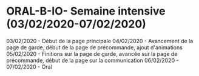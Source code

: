 # ORAL-B-IO- Semaine intensive (03/02/2020-07/02/2020)

03/02/2020 - Début de la page principale
04/02/2020 - Avancement de la page de garde, début de la page de précommande, ajout d'animations
05/02/2020 - Finitions sur la page de garde, avancée sur la page de précommande, début de la page sur la communication
06/02/2020 - 
07/02/2020 - Oral
